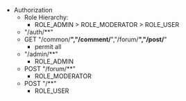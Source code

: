 - Authorization
    - Role Hierarchy:
        - ROLE_ADMIN > ROLE_MODERATOR > ROLE_USER
    - "/auth/**" 
    - GET "/common/**","/comment/**","/forum/**","/post/**"
        - permit all
    - "/admin/**"
        - ROLE_ADMIN
    - POST "/forum/**"
        - ROLE_MODERATOR
    - POST "/**"
        - ROLE_USER